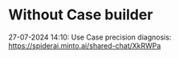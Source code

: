 # Without Case builder
27-07-2024 14:10: Use Case precision diagnosis: https://spiderai.minto.ai/shared-chat/XkRWPa

